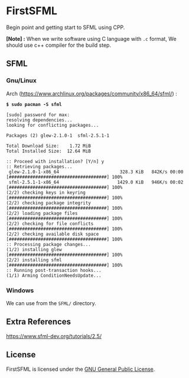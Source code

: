 # FirstSFML

Begin point and getting start to SFML using CPP.

**[Note] :**
When we write software using C language with `.c` format, We should use c++ compiler for the build step.

## SFML

### Gnu/Linux

Arch (https://www.archlinux.org/packages/community/x86_64/sfml/) :

**`$ sudo pacman -S sfml`**

```
[sudo] password for max: 
resolving dependencies...
looking for conflicting packages...

Packages (2) glew-2.1.0-1  sfml-2.5.1-1

Total Download Size:    1.72 MiB
Total Installed Size:  12.64 MiB

:: Proceed with installation? [Y/n] y
:: Retrieving packages...
 glew-2.1.0-1-x86_64                       328.3 KiB   842K/s 00:00 [#####################################] 100%
 sfml-2.5.1-1-x86_64                      1429.0 KiB   946K/s 00:02 [#####################################] 100%
(2/2) checking keys in keyring                                      [#####################################] 100%
(2/2) checking package integrity                                    [#####################################] 100%
(2/2) loading package files                                          [#####################################] 100%
(2/2) checking for file conflicts                                     [#####################################] 100%
(2/2) checking available disk space                                 [#####################################] 100%
:: Processing package changes...
(1/2) installing glew                                               [#####################################] 100%
(2/2) installing sfml                                               [#####################################] 100%
:: Running post-transaction hooks...
(1/1) Arming ConditionNeedsUpdate...
```

### Windows

We can use from the `SFML/` directory.

## Extra References

https://www.sfml-dev.org/tutorials/2.5/

## License

FirstSFML is licensed under the [GNU General Public License](LICENSE).
